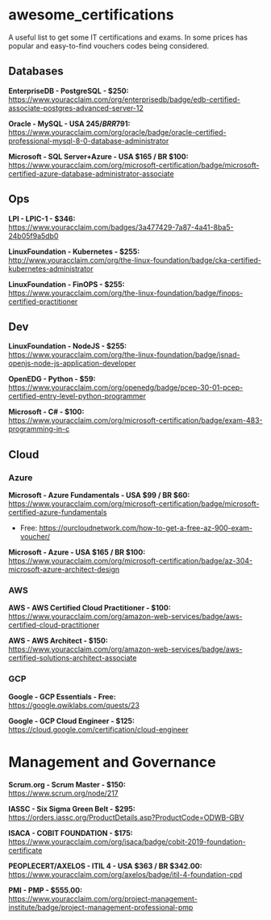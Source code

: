 # awesome_certifications
A useful list to get some IT certifications and exams.
In some prices has popular and easy-to-find vouchers codes being considered.

## Databases

**EnterpriseDB - PostgreSQL - $250:**  
https://www.youracclaim.com/org/enterprisedb/badge/edb-certified-associate-postgres-advanced-server-12

**Oracle - MySQL - USA $245 / BR R$791:**  
https://www.youracclaim.com/org/oracle/badge/oracle-certified-professional-mysql-8-0-database-administrator

**Microsoft - SQL Server+Azure - USA $165 / BR $100:**  
https://www.youracclaim.com/org/microsoft-certification/badge/microsoft-certified-azure-database-administrator-associate

## Ops
**LPI - LPIC-1 - $346:**  
https://www.youracclaim.com/badges/3a477429-7a87-4a41-8ba5-24b05f9a5db0

**LinuxFoundation - Kubernetes - $255:**  
http://www.youracclaim.com/org/the-linux-foundation/badge/cka-certified-kubernetes-administrator

**LinuxFoundation - FinOPS - $255:**  
https://www.youracclaim.com/org/the-linux-foundation/badge/finops-certified-practitioner

## Dev
**LinuxFoundation - NodeJS - $255:**  
https://www.youracclaim.com/org/the-linux-foundation/badge/jsnad-openjs-node-js-application-developer

**OpenEDG - Python - $59:**  
https://www.youracclaim.com/org/openedg/badge/pcep-30-01-pcep-certified-entry-level-python-programmer

**Microsoft - C# - $100:**  
https://www.youracclaim.com/org/microsoft-certification/badge/exam-483-programming-in-c

## Cloud
### Azure
**Microsoft - Azure Fundamentals - USA $99 / BR $60:**  
https://www.youracclaim.com/org/microsoft-certification/badge/microsoft-certified-azure-fundamentals
* Free: https://ourcloudnetwork.com/how-to-get-a-free-az-900-exam-voucher/

**Microsoft - Azure - USA $165 / BR $100:**  
https://www.youracclaim.com/org/microsoft-certification/badge/az-304-microsoft-azure-architect-design

### AWS
**AWS - AWS Certified Cloud Practitioner - $100:**  
https://www.youracclaim.com/org/amazon-web-services/badge/aws-certified-cloud-practitioner

**AWS - AWS Architect - $150:**  
https://www.youracclaim.com/org/amazon-web-services/badge/aws-certified-solutions-architect-associate

### GCP
**Google - GCP Essentials - Free:**  
https://google.qwiklabs.com/quests/23

**Google - GCP Cloud Engineer - $125:**  
https://cloud.google.com/certification/cloud-engineer

# Management and Governance
**Scrum.org - Scrum Master - $150:**  
https://www.scrum.org/node/217

**IASSC - Six Sigma Green Belt - $295:**  
https://orders.iassc.org/ProductDetails.asp?ProductCode=ODWB-GBV

**ISACA - COBIT FOUNDATION - $175:**  
https://www.youracclaim.com/org/isaca/badge/cobit-2019-foundation-certificate

**PEOPLECERT/AXELOS - ITIL 4 - USA $363 / BR $342.00:**  
https://www.youracclaim.com/org/axelos/badge/itil-4-foundation-cpd

**PMI - PMP - $555.00:**  
https://www.youracclaim.com/org/project-management-institute/badge/project-management-professional-pmp
